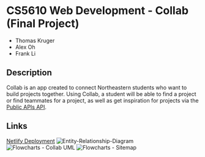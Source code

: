 # CS5610 Web Development - Collab (Final Project)
- Thomas Kruger
- Alex Oh
- Frank Li

## Description
Collab is an app created to connect Northeastern students who want to build projects together. Using Collab, a student will be able to find a project or find teammates for a project, as well as get inspiration for projects via the [Public APIs API](https://github.com/davemachado/public-api).

## Links
[Netlify Deployment](https://neu-colab.netlify.app/)
![Entity-Relationship-Diagram](https://github.com/alex-oh/collab-react/assets/116234198/f4fd3b6d-aec5-448e-abee-77c9558f3fa6)
![Flowcharts - Collab UML](https://github.com/alex-oh/collab-react/assets/116234198/8507e76d-90e4-480a-8fd5-d742f217330b)
![Flowcharts - Sitemap](https://github.com/alex-oh/collab-react/assets/116234198/1c95707e-f76e-432f-b73c-88929677308e)
